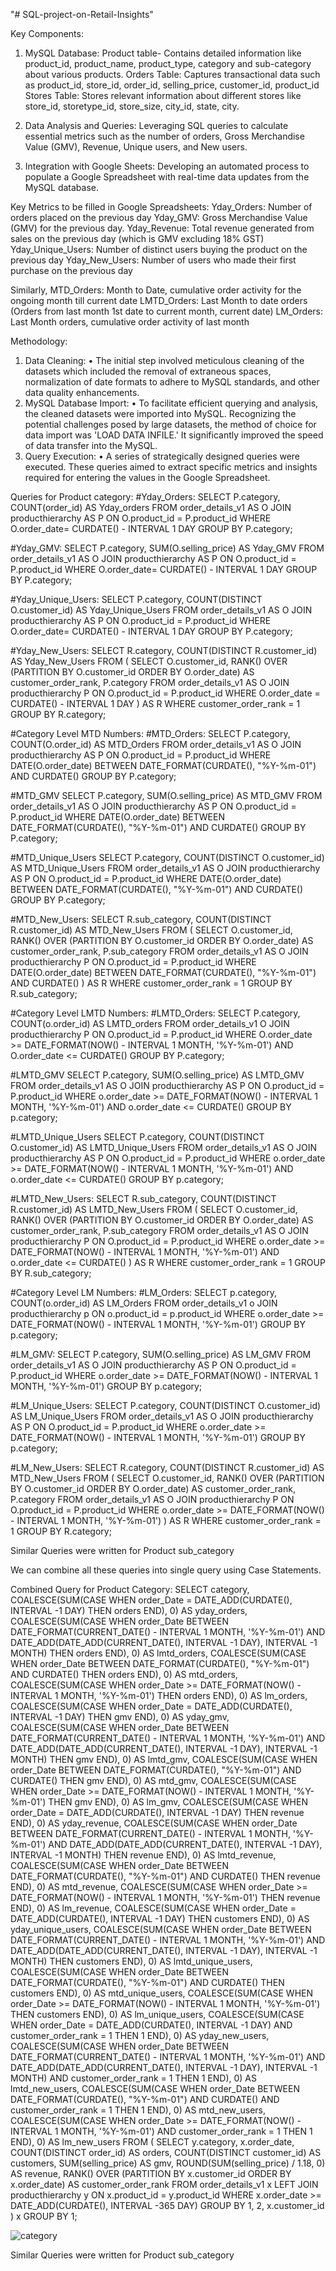 "# SQL-project-on-Retail-Insights" 

Key Components:
1.	MySQL Database:
Product table- Contains detailed information like product_id, product_name, product_type, category and sub-category about various products.
Orders Table: Captures transactional data such as product_id, store_id, order_id, selling_price, customer_id, product_id
Stores Table: Stores relevant information about different stores like store_id, storetype_id, store_size, city_id, state, city.

2.	Data Analysis and Queries:
Leveraging SQL queries to calculate essential metrics such as the number of orders, Gross Merchandise Value (GMV), Revenue, Unique users, and New users.

3.	Integration with Google Sheets:
Developing an automated process to populate a Google Spreadsheet with real-time data updates from the MySQL database. 

Key Metrics to be filled in Google Spreadsheets:
Yday_Orders:	Number of orders placed on the previous day
Yday_GMV:	Gross Merchandise Value (GMV) for the previous day.
Yday_Revenue:	Total revenue generated from sales on the previous day (which is GMV excluding 18% GST)
Yday_Unique_Users:	Number of distinct users buying the product on the previous day 
Yday_New_Users:	Number of users who made their first purchase on the previous day
	
Similarly,
MTD_Orders:	Month to Date, cumulative order activity for the ongoing month till current date
LMTD_Orders:	Last Month to date orders (Orders from last month 1st date to current month, current date)
LM_Orders:	Last Month orders, cumulative order activity of last month

Methodology:
1.	Data Cleaning:
•	The initial step involved meticulous cleaning of the datasets which included the removal of extraneous spaces, normalization of date formats to adhere to MySQL standards, and other data quality enhancements.
2.	MySQL Database Import:
•	To facilitate efficient querying and analysis, the cleaned datasets were imported into MySQL. Recognizing the potential challenges posed by large datasets, the method of choice for data import was 'LOAD DATA INFILE.' It significantly improved the speed of data transfer into the MySQL.
3.	Query Execution:
•	A series of strategically designed queries were executed. These queries aimed to extract specific metrics and insights required for entering the values in the Google Spreadsheet.


Queries for Product category:
#Yday_Orders:
SELECT P.category, COUNT(order_id) AS Yday_orders FROM order_details_v1 AS O
JOIN producthierarchy AS P ON O.product_id = P.product_id
WHERE O.order_date= CURDATE() - INTERVAL 1 DAY
GROUP BY P.category;

#Yday_GMV:
SELECT P.category, SUM(O.selling_price) AS Yday_GMV
FROM order_details_v1 AS O
JOIN producthierarchy AS P ON O.product_id = P.product_id
WHERE O.order_date= CURDATE() - INTERVAL 1 DAY 
GROUP BY P.category;

#Yday_Unique_Users:
SELECT P.category, COUNT(DISTINCT O.customer_id) AS Yday_Unique_Users FROM order_details_v1 AS O
JOIN producthierarchy AS P ON O.product_id = P.product_id
WHERE O.order_date= CURDATE() - INTERVAL 1 DAY
GROUP BY P.category;

#Yday_New_Users:
SELECT R.category, COUNT(DISTINCT R.customer_id) AS Yday_New_Users
FROM (
    SELECT O.customer_id,
	RANK() OVER (PARTITION BY O.customer_id ORDER BY O.order_date) AS customer_order_rank, P.category
    FROM order_details_v1 AS O
    JOIN producthierarchy P ON O.product_id = P.product_id
    WHERE O.order_date = CURDATE() - INTERVAL 1 DAY
) AS R
WHERE customer_order_rank = 1
GROUP BY R.category;


#Category Level MTD Numbers:
#MTD_Orders:
SELECT P.category, COUNT(O.order_id) AS MTD_Orders
FROM order_details_v1 AS O
JOIN producthierarchy AS P ON O.product_id = P.product_id
WHERE DATE(O.order_date) BETWEEN DATE_FORMAT(CURDATE(), "%Y-%m-01") AND CURDATE()
GROUP BY P.category;

#MTD_GMV
SELECT P.category, SUM(O.selling_price) AS MTD_GMV
FROM order_details_v1 AS O
JOIN producthierarchy AS P ON O.product_id = P.product_id
WHERE DATE(O.order_date) BETWEEN DATE_FORMAT(CURDATE(), "%Y-%m-01") AND CURDATE()
GROUP BY P.category;

#MTD_Unique_Users
SELECT P.category, COUNT(DISTINCT O.customer_id) AS MTD_Unique_Users
FROM order_details_v1 AS O
JOIN producthierarchy AS P ON O.product_id = P.product_id
WHERE DATE(O.order_date) BETWEEN DATE_FORMAT(CURDATE(), "%Y-%m-01") AND CURDATE()
GROUP BY P.category;

#MTD_New_Users:
SELECT R.sub_category, COUNT(DISTINCT R.customer_id) AS MTD_New_Users
FROM (
    SELECT O.customer_id,
	RANK() OVER (PARTITION BY O.customer_id ORDER BY O.order_date) AS customer_order_rank, P.sub_category
    FROM order_details_v1 AS O
    JOIN producthierarchy P ON O.product_id = P.product_id
    WHERE DATE(O.order_date) BETWEEN DATE_FORMAT(CURDATE(), "%Y-%m-01") AND CURDATE()
) AS R
WHERE customer_order_rank = 1
GROUP BY R.sub_category;


#Category Level LMTD Numbers:
#LMTD_Orders:
SELECT P.category, COUNT(o.order_id) AS LMTD_orders
FROM order_details_v1 O
JOIN producthierarchy P ON O.product_id = P.product_id
WHERE O.order_date >= DATE_FORMAT(NOW() - INTERVAL 1 MONTH, '%Y-%m-01')
AND O.order_date <= CURDATE()
GROUP BY P.category;

#LMTD_GMV
SELECT P.category, SUM(O.selling_price) AS LMTD_GMV
FROM order_details_v1 AS O
JOIN producthierarchy AS P ON O.product_id = P.product_id
WHERE o.order_date >= DATE_FORMAT(NOW() - INTERVAL 1 MONTH, '%Y-%m-01')
AND o.order_date <= CURDATE()
GROUP BY p.category;

#LMTD_Unique_Users
SELECT P.category, COUNT(DISTINCT O.customer_id) AS LMTD_Unique_Users
FROM order_details_v1 AS O
JOIN producthierarchy AS P ON O.product_id = P.product_id
WHERE o.order_date >= DATE_FORMAT(NOW() - INTERVAL 1 MONTH, '%Y-%m-01')
AND o.order_date <= CURDATE()
GROUP BY p.category;

#LMTD_New_Users:
SELECT R.sub_category, COUNT(DISTINCT R.customer_id) AS LMTD_New_Users
FROM (
    SELECT O.customer_id,
	RANK() OVER (PARTITION BY O.customer_id ORDER BY O.order_date) AS customer_order_rank, P.sub_category
    FROM order_details_v1 AS O
    JOIN producthierarchy P ON O.product_id = P.product_id
    WHERE o.order_date >= DATE_FORMAT(NOW() - INTERVAL 1 MONTH, '%Y-%m-01') AND o.order_date <= CURDATE()
) AS R
WHERE customer_order_rank = 1
GROUP BY R.sub_category;


#Category Level LM Numbers:
#LM_Orders:
SELECT p.category, COUNT(o.order_id) AS LM_Orders
FROM order_details_v1 o
JOIN producthierarchy p ON o.product_id = p.product_id
WHERE o.order_date >= DATE_FORMAT(NOW() - INTERVAL 1 MONTH, '%Y-%m-01')
GROUP BY p.category;

#LM_GMV:
SELECT P.category, SUM(O.selling_price) AS LM_GMV
FROM order_details_v1 AS O
JOIN producthierarchy AS P ON O.product_id = P.product_id
WHERE o.order_date >= DATE_FORMAT(NOW() - INTERVAL 1 MONTH, '%Y-%m-01')
GROUP BY p.category;

#LM_Unique_Users:
SELECT P.category, COUNT(DISTINCT O.customer_id) AS LM_Unique_Users
FROM order_details_v1 AS O
JOIN producthierarchy AS P ON O.product_id = P.product_id
WHERE o.order_date >= DATE_FORMAT(NOW() - INTERVAL 1 MONTH, '%Y-%m-01')
GROUP BY p.category;

#LM_New_Users:
SELECT R.category, COUNT(DISTINCT R.customer_id) AS MTD_New_Users
FROM (
    SELECT O.customer_id,
	RANK() OVER (PARTITION BY O.customer_id ORDER BY O.order_date) AS customer_order_rank, P.category
    FROM order_details_v1 AS O
    JOIN producthierarchy P ON O.product_id = P.product_id
    WHERE o.order_date >= DATE_FORMAT(NOW() - INTERVAL 1 MONTH, '%Y-%m-01')
) AS R
WHERE customer_order_rank = 1
GROUP BY R.category;

Similar Queries were written for Product sub_category

We can combine all these queries into single query using Case Statements. 

Combined Query for Product Category:
SELECT 
    category,
    COALESCE(SUM(CASE WHEN order_Date = DATE_ADD(CURDATE(), INTERVAL -1 DAY) THEN orders END), 0) AS      yday_orders,
    COALESCE(SUM(CASE WHEN order_Date BETWEEN DATE_FORMAT(CURRENT_DATE() - INTERVAL 1 MONTH, '%Y-%m-01') AND    DATE_ADD(DATE_ADD(CURRENT_DATE(), INTERVAL -1 DAY), INTERVAL -1 MONTH) THEN orders END), 0) AS lmtd_orders,
    COALESCE(SUM(CASE WHEN order_Date BETWEEN DATE_FORMAT(CURDATE(), "%Y-%m-01") AND CURDATE() THEN orders END), 0) AS mtd_orders,
    COALESCE(SUM(CASE WHEN order_Date >= DATE_FORMAT(NOW() - INTERVAL 1 MONTH, '%Y-%m-01') THEN orders END), 0) AS lm_orders,
    COALESCE(SUM(CASE WHEN order_Date = DATE_ADD(CURDATE(), INTERVAL -1 DAY) THEN gmv END), 0) AS yday_gmv,
    COALESCE(SUM(CASE WHEN order_Date BETWEEN DATE_FORMAT(CURRENT_DATE() - INTERVAL 1 MONTH, '%Y-%m-01') AND DATE_ADD(DATE_ADD(CURRENT_DATE(), INTERVAL -1 DAY), INTERVAL -1 MONTH) THEN gmv END), 0) AS lmtd_gmv,
    COALESCE(SUM(CASE WHEN order_Date BETWEEN DATE_FORMAT(CURDATE(), "%Y-%m-01") AND CURDATE() THEN gmv END), 0) AS mtd_gmv,
    COALESCE(SUM(CASE WHEN order_Date >= DATE_FORMAT(NOW() - INTERVAL 1 MONTH, '%Y-%m-01') THEN gmv END), 0) AS lm_gmv,
    COALESCE(SUM(CASE WHEN order_Date = DATE_ADD(CURDATE(), INTERVAL -1 DAY) THEN revenue END), 0) AS yday_revenue,
    COALESCE(SUM(CASE WHEN order_Date BETWEEN DATE_FORMAT(CURRENT_DATE() - INTERVAL 1 MONTH, '%Y-%m-01') AND DATE_ADD(DATE_ADD(CURRENT_DATE(), INTERVAL -1 DAY), INTERVAL -1 MONTH) THEN revenue END), 0) AS lmtd_revenue,
    COALESCE(SUM(CASE WHEN order_Date BETWEEN DATE_FORMAT(CURDATE(), "%Y-%m-01") AND CURDATE() THEN revenue END), 0) AS mtd_revenue,
    COALESCE(SUM(CASE WHEN order_Date >= DATE_FORMAT(NOW() - INTERVAL 1 MONTH, '%Y-%m-01') THEN revenue END), 0) AS lm_revenue,
    COALESCE(SUM(CASE WHEN order_Date = DATE_ADD(CURDATE(), INTERVAL -1 DAY) THEN customers END), 0) AS yday_unique_users,
    COALESCE(SUM(CASE WHEN order_Date BETWEEN DATE_FORMAT(CURRENT_DATE() - INTERVAL 1 MONTH, '%Y-%m-01') AND DATE_ADD(DATE_ADD(CURRENT_DATE(), INTERVAL -1 DAY), INTERVAL -1 MONTH) THEN customers END), 0) AS lmtd_unique_users,
    COALESCE(SUM(CASE WHEN order_Date BETWEEN DATE_FORMAT(CURDATE(), "%Y-%m-01") AND CURDATE() THEN customers END), 0) AS mtd_unique_users,
    COALESCE(SUM(CASE WHEN order_Date >= DATE_FORMAT(NOW() - INTERVAL 1 MONTH, '%Y-%m-01') THEN customers END), 0) AS lm_unique_users,
    COALESCE(SUM(CASE WHEN order_Date = DATE_ADD(CURDATE(), INTERVAL -1 DAY) AND customer_order_rank = 1 THEN 1 END), 0) AS yday_new_users,
    COALESCE(SUM(CASE WHEN order_Date BETWEEN DATE_FORMAT(CURRENT_DATE() - INTERVAL 1 MONTH, '%Y-%m-01') AND DATE_ADD(DATE_ADD(CURRENT_DATE(), INTERVAL -1 DAY), INTERVAL -1 MONTH) AND customer_order_rank = 1 THEN 1 END), 0) AS lmtd_new_users,
    COALESCE(SUM(CASE WHEN order_Date BETWEEN DATE_FORMAT(CURDATE(), "%Y-%m-01") AND CURDATE() AND customer_order_rank = 1 THEN 1 END), 0) AS mtd_new_users,
    COALESCE(SUM(CASE WHEN order_Date >= DATE_FORMAT(NOW() - INTERVAL 1 MONTH, '%Y-%m-01') AND customer_order_rank = 1 THEN 1 END), 0) AS lm_new_users
FROM (
    SELECT 
        y.category,
        x.order_date,
        COUNT(DISTINCT order_id) AS orders,
        COUNT(DISTINCT customer_id) AS customers,
        SUM(selling_price) AS gmv,
        ROUND(SUM(selling_price) / 1.18, 0) AS revenue,
        RANK() OVER (PARTITION BY x.customer_id ORDER BY x.order_date) AS customer_order_rank
    FROM order_details_v1 x
    LEFT JOIN producthierarchy y ON x.product_id = y.product_id
    WHERE x.order_date >= DATE_ADD(CURDATE(), INTERVAL -365 DAY)
    GROUP BY 1, 2, x.customer_id
) x
GROUP BY 1;

![category](https://github.com/Suchi0506/SQL-project-on-Retail-Insights/assets/140787972/6c5f227f-cbfd-4c4a-a759-b33118f6d088)

Similar Queries were written for Product sub_category

